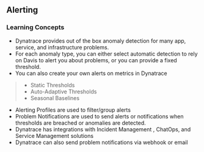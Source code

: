 ## Alerting

### Learning Concepts
- Dynatrace provides out of the box anomaly detection for many app, service, and infrastructure problems.
- For each anomaly type, you can either select automatic detection to rely on Davis to alert you about problems, or you can provide a fixed threshold.
- You can also create your own alerts on metrics in Dynatrace
>- Static Thresholds
>- Auto-Adaptive Thresholds
>- Seasonal Baselines
- Alerting Profiles are used to filter/group alerts
- Problem Notifications are used to send alerts or notifications when thresholds are breached or anomalies are detected.
- Dynatrace has integrations with Incident Management , ChatOps, and Service Management solutions
- Dynatrace can also send problem notifications via webhook or email
